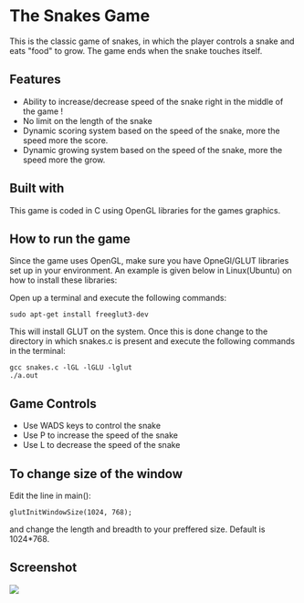 # The Snakes Game
This is the classic game of snakes, in which the player controls a snake and eats "food" to grow. The game ends when the snake touches itself.

## Features
* Ability to increase/decrease speed of the snake right in the middle of the game !
* No limit on the length of the snake
* Dynamic scoring system based on the speed of the snake, more the speed more the score.
* Dynamic growing system based on the speed of the snake, more the speed more the grow.

## Built with
This game is coded in C using OpenGL libraries for the games graphics.

## How to run the game
Since the game uses OpenGL, make sure you have OpneGl/GLUT libraries set up in your environment. An example is given below in Linux(Ubuntu) on how to install these libraries:

Open up a terminal and execute the following commands:
```
sudo apt-get install freeglut3-dev
```
This will install GLUT on the system. Once this is done change to the directory in which snakes.c is present and execute the following commands in the terminal:
```
gcc snakes.c -lGL -lGLU -lglut
./a.out
```

## Game Controls
* Use WADS keys to control the snake
* Use P to increase the speed of the snake
* Use L to decrease the speed of the snake

## To change size of the window
Edit the line in main():
```
glutInitWindowSize(1024, 768);
```
and change the length and breadth to your preffered size. Default is 1024*768.

## Screenshot
![](https://drive.google.com/uc?id=1aOFcpQueuKuubKPQeoSWNhesEJO0EJFs)
